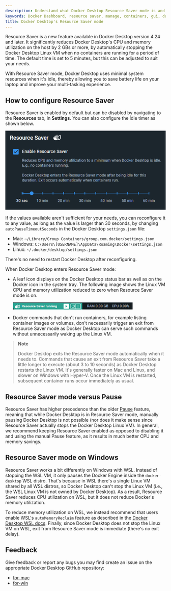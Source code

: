 ```yaml
---
description: Understand what Docker Desktop Resource Saver mode is and how to configure it
keywords: Docker Dashboard, resource saver, manage, containers, gui, dashboard, user manual
title: Docker Desktop's Resource Saver mode
---
```


Resource Saver is a new feature available in Docker Desktop version 4.24 and later. It significantly reduces Docker
Desktop's CPU and memory utilization on the host by 2 GBs or more, by
automatically stopping the Docker Desktop Linux VM when no containers are
running for a period of time. The default time is set to 5 minutes, but this can be adjusted to suit your needs.

With Resource Saver mode, Docker Desktop uses minimal system resources when it's idle, thereby
allowing you to save battery life on your laptop and improve your multi-tasking
experience.

## How to configure Resource Saver 

Resource Saver is enabled by default but can be disabled by navigating to the **Resources** tab, in **Settings**. You can also configure the idle
timer as shown below.

![Resource Saver Settings](../images/resource-saver-settings.png)

If the values available aren't sufficient for your
needs, you can reconfigure it to any value, as long as the value is larger than 30 seconds, by
changing `autoPauseTimeoutSeconds` in the Docker Desktop `settings.json` file: 

  - Mac: `~/Library/Group Containers/group.com.docker/settings.json`
  - Windows: `C:\Users\[USERNAME]\AppData\Roaming\Docker\settings.json`
  - Linux: `~/.docker/desktop/settings.json`

There's no need to restart Docker Desktop after reconfiguring. 

When Docker Desktop enters Resource Saver mode: 
- A leaf icon displays on the
Docker Desktop status bar as well as on the Docker icon in
the system tray. The following image shows the Linux VM CPU and memory utilization reduced
to zero when Resource Saver mode is on. 

   ![Resource Saver Status Bar](../images/resource-saver-status-bar.png)

- Docker commands that don't run containers, for example listing container images or volumes, don't necessarily trigger an exit from Resource Saver mode as Docker Desktop can serve such commands without unnecessarily waking up the Linux VM.

> **Note**
>
> Docker Desktop exits the Resource Saver mode automatically when it needs to.
> Commands that cause an exit from Resource Saver take a little longer to execute
> (about 3 to 10 seconds) as Docker Desktop restarts the Linux VM.
> It's generally faster on Mac and Linux, and slower on Windows with Hyper-V.
> Once the Linux VM is restarted, subsequent container runs occur immediately as usual.

## Resource Saver mode versus Pause

Resource Saver has higher precedence than the older [Pause](pause.md) feature,
meaning that while Docker Desktop is in Resource Saver mode, manually pausing
Docker Desktop is not possible (nor does it make sense since Resource Saver
actually stops the Docker Desktop Linux VM). In general, we recommend keeping
Resource Saver enabled as opposed to disabling it and using the manual Pause
feature, as it results in much better CPU and memory savings.

## Resource Saver mode on Windows

Resource Saver works a bit differently on Windows with WSL. Instead of
stopping the WSL VM, it only pauses the Docker Engine inside the
`docker-desktop` WSL distro. That's because in WSL there's a single Linux VM
shared by all WSL distros, so Docker Desktop can't stop the Linux VM (i.e.,
the WSL Linux VM is not owned by Docker Desktop). As a result, Resource Saver
reduces CPU utilization on WSL, but it does not reduce Docker's memory
utilization. 

To reduce memory utilization on WSL, we instead recommend that
users enable WSL's `autoMemoryReclaim` feature as described in the
[Docker  Desktop WSL docs](../wsl/_index.md). Finally, since Docker Desktop does not
stop the Linux VM on WSL, exit from Resource Saver mode is immediate (there's
no exit delay).

## Feedback

Give feedback or report any bugs you may find create an issue on the appropriate Docker Desktop GitHub repository:

- [for-mac](https://github.com/docker/for-mac)
- [for-win](https://github.com/docker/for-win)
